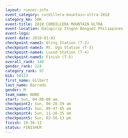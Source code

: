 ```yaml
---
layout: runner-info 
event_category: cordillera-mountain-ultra-2018 
category_km: 50K 
event-title: 2018 CORDILLERA MOUNTAIN ULTRA 
event-location: Dalupirip Itogon Benguet Philippines 
event-logo: 
event-date: 2018-03-03 
checkpoint-name2: Oling Station (T-2) 
checkpoint-name3: Mt. Ugo Station (T-3) 
checkpoint-name4: Lusod Station (T-4) 
checkpoint-name5: Finish (T-5) 
overall_rank: 149
gender_rank: 124
category_rank: 97
bib: 50123
first_name: Gilbert
last_name: Barredo
gender: M
team_name: NONE
start: Sun, 04-00-00 am
checkpoint2: Sun, 06-26-39 am
checkpoint3: Sun, 09-47-45 am
checkpoint4: Sun, 11-16-35 am
checkpoint5: Sun, 02-56-13 pm
finish: 10-56-13
status: FINISHER
---
```

